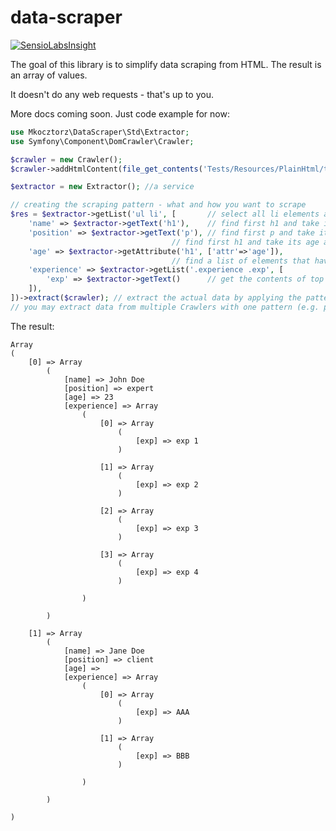 # data-scraper
[![SensioLabsInsight](https://insight.sensiolabs.com/projects/0b73e8c2-6bbf-4c4e-a6f7-1763bf5b9fa2/big.png)](https://insight.sensiolabs.com/projects/0b73e8c2-6bbf-4c4e-a6f7-1763bf5b9fa2)

The goal of this library is to simplify data scraping from HTML. The result is an array of values.

It doesn't do any web requests - that's up to you. 

More docs coming soon. Just code example for now:

``` php
use Mkocztorz\DataScraper\Std\Extractor;
use Symfony\Component\DomCrawler\Crawler;

$crawler = new Crawler();
$crawler->addHtmlContent(file_get_contents('Tests/Resources/PlainHtml/test1.html'));

$extractor = new Extractor(); //a service

// creating the scraping pattern - what and how you want to scrape
$res = $extractor->getList('ul li', [       // select all li elements and in each of them:
    'name' => $extractor->getText('h1'),    // find first h1 and take its content
    'position' => $extractor->getText('p'), // find first p and take its content
                                    // find first h1 and take its age attribute
    'age' => $extractor->getAttribute('h1', ['attr'=>'age']),
                                    // find a list of elements that have .exp class and in each of them
    'experience' => $extractor->getList('.experience .exp', [
        'exp' => $extractor->getText()      // get the contents of top level element (.exp)
    ]),
])->extract($crawler); // extract the actual data by applying the pattern to html
// you may extract data from multiple Crawlers with one pattern (e.g. paginated resource)
```

The result:
```
Array
(
    [0] => Array
        (
            [name] => John Doe
            [position] => expert
            [age] => 23
            [experience] => Array
                (
                    [0] => Array
                        (
                            [exp] => exp 1
                        )

                    [1] => Array
                        (
                            [exp] => exp 2
                        )

                    [2] => Array
                        (
                            [exp] => exp 3
                        )

                    [3] => Array
                        (
                            [exp] => exp 4
                        )

                )

        )

    [1] => Array
        (
            [name] => Jane Doe
            [position] => client
            [age] =>
            [experience] => Array
                (
                    [0] => Array
                        (
                            [exp] => AAA
                        )

                    [1] => Array
                        (
                            [exp] => BBB
                        )

                )

        )

)

```
